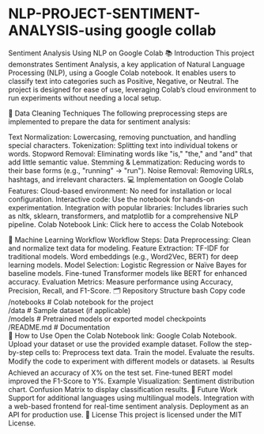 # NLP-PROJECT-SENTIMENT-ANALYSIS-using google collab

Sentiment Analysis Using NLP on Google Colab
📚 Introduction
This project demonstrates Sentiment Analysis, a key application of Natural Language Processing (NLP), using a Google Colab notebook. It enables users to classify text into categories such as Positive, Negative, or Neutral. The project is designed for ease of use, leveraging Colab’s cloud environment to run experiments without needing a local setup.

🧹 Data Cleaning Techniques
The following preprocessing steps are implemented to prepare the data for sentiment analysis:

Text Normalization: Lowercasing, removing punctuation, and handling special characters.
Tokenization: Splitting text into individual tokens or words.
Stopword Removal: Eliminating words like "is," "the," and "and" that add little semantic value.
Stemming & Lemmatization: Reducing words to their base forms (e.g., "running" → "run").
Noise Removal: Removing URLs, hashtags, and irrelevant characters.
💻 Implementation on Google Colab
Features:
Cloud-based environment: No need for installation or local configuration.
Interactive code: Use the notebook for hands-on experimentation.
Integration with popular libraries: Includes libraries such as nltk, sklearn, transformers, and matplotlib for a comprehensive NLP pipeline.
Colab Notebook Link:
Click here to access the Colab Notebook

🧠 Machine Learning Workflow
Workflow Steps:
Data Preprocessing: Clean and normalize text data for modeling.
Feature Extraction:
TF-IDF for traditional models.
Word embeddings (e.g., Word2Vec, BERT) for deep learning models.
Model Selection:
Logistic Regression or Naïve Bayes for baseline models.
Fine-tuned Transformer models like BERT for enhanced accuracy.
Evaluation Metrics: Measure performance using Accuracy, Precision, Recall, and F1-Score.
🗂 Repository Structure
bash
Copy code
/notebooks    # Colab notebook for the project  
/data         # Sample dataset (if applicable)  
/models       # Pretrained models or exported model checkpoints  
/README.md    # Documentation  
🚀 How to Use
Open the Colab Notebook link: Google Colab Notebook.
Upload your dataset or use the provided example dataset.
Follow the step-by-step cells to:
Preprocess text data.
Train the model.
Evaluate the results.
Modify the code to experiment with different models or datasets.
📊 Results
Achieved an accuracy of X% on the test set.
Fine-tuned BERT model improved the F1-Score to Y%.
Example Visualization:
Sentiment distribution chart.
Confusion Matrix to display classification results.
🔮 Future Work
Support for additional languages using multilingual models.
Integration with a web-based frontend for real-time sentiment analysis.
Deployment as an API for production use.
📝 License
This project is licensed under the MIT License.
